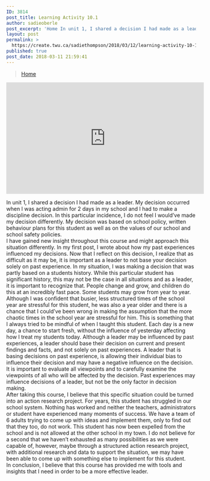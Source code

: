 ```yaml
---
ID: 3814
post_title: Learning Activity 10.1
author: sadieoberle
post_excerpt: 'Home In unit 1, I shared a decision I had made as a leader. My decision occurred when I was acting admin for 2 days in my school and I had to make a discipline decision. In this particular incidence, I do not feel I would&rsquo;ve made my decision differently. My decision was based on &hellip; <p><a href="https://create.twu.ca/sadiethompson/2018/03/12/learning-activity-10-1/">Continue reading<span> "Learning Activity 10.1"</span></a></p>'
layout: post
permalink: >
  https://create.twu.ca/sadiethompson/2018/03/12/learning-activity-10-1/
published: true
post_date: 2018-03-11 21:59:41
---
```

<blockquote class="wp-embedded-content" data-secret="IudX5x00U6"><p><a href="https://create.twu.ca/ldrs591-sp18/">Home</a></p></blockquote>
<p><iframe class="wp-embedded-content" sandbox="allow-scripts" security="restricted" src="https://create.twu.ca/ldrs591-sp18/embed/#?secret=IudX5x00U6" data-secret="IudX5x00U6" width="525" height="296" title="&#8220;Home&#8221; &#8212; Leadership 591: Scholarly Inquiry" frameborder="0" marginwidth="0" marginheight="0" scrolling="no"></iframe></p>
<p>In unit 1, I shared a decision I had made as a leader. My decision occurred when I was acting admin for 2 days in my school and I had to make a discipline decision. In this particular incidence, I do not feel I would’ve made my decision differently. My decision was based on school policy, written behaviour plans for this student as well as on the values of our school and school safety policies.<br />
I have gained new insight throughout this course and might approach this situation differently. In my first post, I wrote about how my past experiences influenced my decisions. Now that I reflect on this decision, I realize that as difficult as it may be, it is important as a leader to not base your decision solely on past experience. In my situation, I was making a decision that was partly based on a students history. While this particular student has significant history, this may not be the case in all situations and as a leader, it is important to recognize that. People change and grow, and children do this at an incredibly fast pace. Some students may grow from year to year. Although I was confident that busier, less structured times of the school year are stressful for this student, he was also a year older and there is a chance that I could’ve been wrong in making the assumption that the more chaotic times in the school year are stressful for him. This is something that I always tried to be mindful of when I taught this student. Each day is a new day, a chance to start fresh, without the influence of yesterday affecting how I treat my students today. Although a leader may be influenced by past experiences, a leader should base their decision on current and present findings and facts, and not solely on past experiences. A leader that is basing decisions on past experience, is allowing their individual bias to influence their decision and may have a negative influence on the decision. It is important to evaluate all viewpoints and to carefully examine the viewpoints of all who will be affected by the decision. Past experiences may influence decisions of a leader, but not be the only factor in decision making.<br />
After taking this course, I believe that this specific situation could be turned into an action research project. For years, this student has struggled in our school system. Nothing has worked and neither the teachers, administrators or student have experienced many moments of success. We have a team of 6 adults trying to come up with ideas and implement them, only to find out that they too, do not work. This student has now been expelled from the school and is not allowed at the other school in my town. I do not believe for a second that we haven’t exhausted as many possibilities as we were capable of, however, maybe through a structured action research project, with additional research and data to support the situation, we may have been able to come up with something else to implement for this student.<br />
In conclusion, I believe that this course has provided me with tools and insights that I need in order to be a more effective leader.</p>